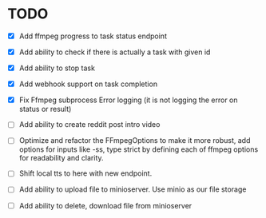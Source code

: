 # TODO
- [x] Add ffmpeg progress to task status endpoint
- [x] Add ability to check if there is actually a task with given id
- [x] Add ability to stop task
- [x] Add webhook support on task completion
- [x] Fix Ffmpeg subprocess Error logging (it is not logging the error on status or result)
- [ ] Add ability to create reddit post intro video
- [ ] Optimize and refactor the FFmpegOptions to make it more robust, add options for inputs like -ss, type strict by defining each of ffmpeg options for readability and clarity.
- [ ] Shift local tts to here with new endpoint.

- [ ] Add ability to upload file to minioserver. Use minio as our file storage
- [ ] Add ability to delete, download file from minioserver